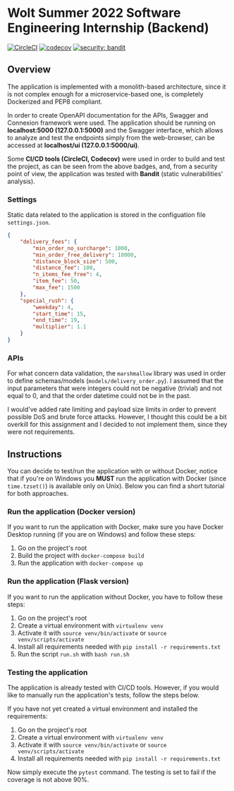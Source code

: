 # Wolt Summer 2022 Software Engineering Internship (Backend)

[![CircleCI](https://circleci.com/gh/NennoMP/delivery-fee-calculator.svg?style=svg)](https://app.circleci.com/pipelines/github/NennoMP/delivery-fee-calculator)
[![codecov](https://codecov.io/gh/NennoMP/delivery-fee-calculator/branch/main/graph/badge.svg?token=STRMRZLL8T)](https://codecov.io/gh/NennoMP/delivery-fee-calculator)
[![security: bandit](https://img.shields.io/badge/security-bandit-yellow.svg)](https://github.com/PyCQA/bandit)

## Overview
The application is implemented with a monolith-based architecture, since it is not complex enough for a microservice-based one, is completely Dockerized and PEP8 compliant.

In order to create OpenAPI documentation for the APIs, Swagger and Connexion framework were used. The application should be running on **localhost:5000 (127.0.0.1:5000)** and the Swagger interface, which allows to analyze and test the endpoints simply from the web-browser, can be accessed at **localhost/ui (127.0.0.1:5000/ui)**.

Some **CI/CD tools (CircleCI, Codecov)** were used in order to build and test the project, as can be seen from the above badges, and, from a security point of view, the application was tested with **Bandit** (static vulnerabilities' analysis).

### Settings
Static data related to the application is stored in the configuation file `settings.json`.
```json
{
    "delivery_fees": {
        "min_order_no_surcharge": 1000,
        "min_order_free_delivery": 10000,
        "distance_block_size": 500,
        "distance_fee": 100,
        "n_items_fee_free": 4,
        "item_fee": 50,
        "max_fee": 1500
    },
    "special_rush": {
        "weekday": 4,
        "start_time": 15,
        "end_time": 19,
        "multiplier": 1.1
    }
}
```

### APIs
For what concern data validation, the `marshmallow` library was used in order to define schemas/models (`models/delivery_order.py`). I assumed that the input parameters that were integers could not be negative (trivial) and not equal to 0, and that the order datetime could not be in the past.

I would've added rate limiting and payload size limits in order to prevent possible DoS and brute force attacks. However, I thought this could be a bit overkill for this assignment and I decided to not implement them, since they were not requirements.

## Instructions
You can decide to test/run the application with or without Docker, notice that if you're on Windows you **MUST** run the application with Docker (since `time.tzset()`) is available only on Unix).
Below you can find a short tutorial for both approaches.
### Run the application (Docker version)

If you want to run the application with Docker, make sure you have Docker Desktop running (if you are on Windows) and follow these steps:

1. Go on the project's root
2. Build the project with `docker-compose build`
3. Run the application with `docker-compose up`

### Run the application (Flask version)

If you want to run the application without Docker, you have to follow these steps:

1. Go on the project's root
2. Create a virtual environment with `virtualenv venv`
3. Activate it with `source venv/bin/activate` or `source venv/scripts/activate`
4. Install all requirements needed with `pip install -r requirements.txt`
5. Run the script `run.sh` with `bash run.sh`

### Testing the application
The application is already tested with CI/CD tools. However, if you would like to manually run the application's tests, follow the steps below.

If you have not yet created a virtual environment and installed the requirements:
1. Go on the project's root
2. Create a virtual environment with `virtualenv venv`
3. Activate it with `source venv/bin/activate` or `source venv/scripts/activate`
4. Install all requirements needed with `pip install -r requirements.txt`

Now simply execute the `pytest` command. The testing is set to fail if the coverage is not above 90%.
